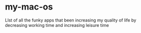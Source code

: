 # my-mac-os
LIst of all the funky apps that been increasing my quality of life by decreasing working time and increasing leisure time
